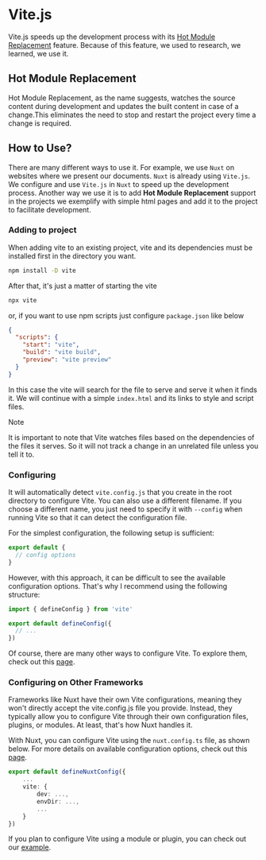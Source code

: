 # Vite.js

Vite.js speeds up the development process with its
[Hot Module Replacement][] feature. Because of this
feature, we used to research, we learned, we use it.

## Hot Module Replacement

Hot Module Replacement, as the name suggests, watches the source content during
development and updates the built content in case of a change.This eliminates
the need to stop and restart the project every time a change is required.

## How to Use?

There are many different ways to use it. For example, we use `Nuxt` on websites
where we present our documents. `Nuxt` is already using `Vite.js`. We configure
and use `Vite.js` in `Nuxt` to speed up the development process. Another way we
use it is to add **Hot Module Replacement** support in the projects we exemplify
with simple html pages and add it to the project to facilitate development.

### Adding to project

When adding vite to an existing project, vite and its dependencies must be
installed first in the directory you want.

```bash
npm install -D vite
```

After that, it's just a matter of starting the vite

```bash
npx vite
```

or, if you want to use npm scripts just configure `package.json` like below

```json
{
  "scripts": {
    "start": "vite",
    "build": "vite build",
    "preview": "vite preview"
  }
}
```

In this case the vite will search for the file to serve and serve it when it
finds it. We will continue with a simple `index.html` and its links to style and
script files.

> [!NOTE]
>
> It is important to note that Vite watches files based on the dependencies of
> the files it serves. So it will not track a change in an unrelated file unless
> you tell it to.

### Configuring

It will automatically detect `vite.config.js` that you create in the root
directory to configure Vite. You can also use a different filename. If you
choose a different name, you just need to specify it with `--config` when
running Vite so that it can detect the configuration file.

For the simplest configuration, the following setup is sufficient:

```js
export default {
  // config options
}
```

However, with this approach, it can be difficult to see the available
configuration options. That's why I recommend using the following structure:

```js
import { defineConfig } from 'vite'

export default defineConfig({
  // ...
})
```

Of course, there are many other ways to configure Vite. To explore them, check
out this [page][configuring-vite].

### Configuring on Other Frameworks

Frameworks like Nuxt have their own Vite configurations, meaning they won't
directly accept the vite.config.js file you provide. Instead, they typically
allow you to configure Vite through their own configuration files, plugins, or
modules. At least, that's how Nuxt handles it.

With Nuxt, you can configure Vite using the `nuxt.config.ts` file, as shown
below. For more details on available configuration options, check out this
[page][vite-configuration-on-nuxt].

```ts
export default defineNuxtConfig({
    ...
    vite: {
        dev: ...,
        envDir: ...,
        ...
    }
})
```

If you plan to configure Vite using a module or plugin, you can check out our
[example](configure-in-nuxt/.theme/modules/mouselessway.js).

[Hot Module Replacement]: https://vite.dev/guide/features.html#hot-module-replacement
[configuring-vite]: https://vite.dev/config/#configuring-vite
[vite-configuration-on-nuxt]: https://nuxt.com/docs/api/nuxt-config#vite